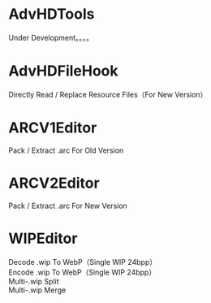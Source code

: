 # AdvHDTools
Under Development。。。。
# AdvHDFileHook
Directly Read / Replace Resource Files（For New Version）  

# ARCV1Editor
Pack / Extract .arc For Old Version  

# ARCV2Editor
Pack / Extract .arc For New Version  

# WIPEditor
Decode .wip To WebP（Single WIP 24bpp）  
Encode .wip To WebP（Single WIP 24bpp）  
Multi-.wip Split  
Multi-.wip Merge  

